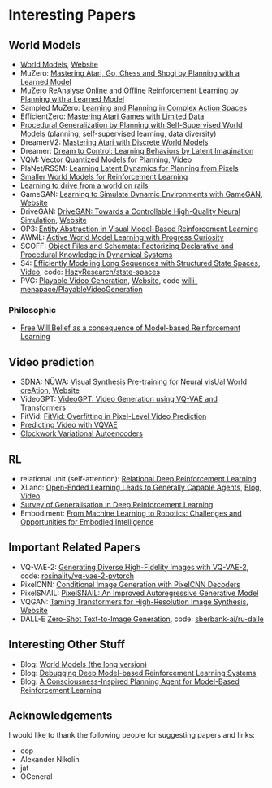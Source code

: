 # Interesting Papers

## World Models

- [World Models](https://arxiv.org/abs/1803.10122), [Website](https://worldmodels.github.io/)
- MuZero: [Mastering Atari, Go, Chess and Shogi by Planning with a Learned Model](https://arxiv.org/abs/1911.08265)
- MuZero ReAnalyse [Online and Offline Reinforcement Learning by Planning with a Learned Model](https://arxiv.org/abs/2104.06294)
- Sampled MuZero: [Learning and Planning in Complex Action Spaces](https://arxiv.org/abs/2104.06303)
- EfficientZero: [Mastering Atari Games with Limited Data](https://arxiv.org/abs/2111.00210)
- [Procedural Generalization by Planning with Self-Supervised World Models](https://arxiv.org/abs/2111.01587)  (planning, self-supervised learning, data diversity)
- DreamerV2: [Mastering Atari with Discrete World Models](https://arxiv.org/abs/2010.02193)
- Dreamer: [Dream to Control: Learning Behaviors by Latent Imagination](https://arxiv.org/abs/1912.01603)
- VQM: [Vector Quantized Models for Planning](https://arxiv.org/abs/2106.04615), [Video](https://sites.google.com/view/vqmodels/home)
- PlaNet/RSSM: [Learning Latent Dynamics for Planning from Pixels](https://arxiv.org/abs/1811.04551)
- [Smaller World Models for Reinforcement Learning](https://arxiv.org/abs/2010.05767)
- [Learning to drive from a world on rails](https://arxiv.org/abs/2105.00636)
- GameGAN: [Learning to Simulate Dynamic Environments with GameGAN](https://arxiv.org/abs/2005.12126), [Website](https://nv-tlabs.github.io/gameGAN/)
- DriveGAN: [DriveGAN: Towards a Controllable High-Quality Neural Simulation](https://arxiv.org/abs/2104.15060), [Website](https://nv-tlabs.github.io/DriveGAN/)
- OP3: [Entity Abstraction in Visual Model-Based Reinforcement Learning](https://arxiv.org/abs/1910.12827)
- AWML: [Active World Model Learning with Progress Curiosity](https://arxiv.org/abs/2007.07853)
- SCOFF: [Object Files and Schemata: Factorizing Declarative and Procedural Knowledge in Dynamical Systems](https://arxiv.org/abs/2006.16225)
- S4: [Efficiently Modeling Long Sequences with Structured State Spaces](https://arxiv.org/abs/2111.00396), [Video](https://www.youtube.com/watch?v=EvQ3ncuriCM), code: [HazyResearch/state-spaces](https://github.com/HazyResearch/state-spaces)
- PVG: [Playable Video Generation](https://arxiv.org/abs/2101.12195), [Website](https://willi-menapace.github.io/playable-video-generation-website/), code [willi-menapace/PlayableVideoGeneration](https://github.com/willi-menapace/PlayableVideoGeneration)


### Philosophic
- [Free Will Belief as a consequence of Model-based Reinforcement Learning](https://arxiv.org/abs/2111.08435)


## Video prediction

- 3DNA: [NÜWA: Visual Synthesis Pre-training for Neural visUal World creAtion](https://arxiv.org/abs/2111.12417), [Website](https://github.com/microsoft/NUWA)
- VideoGPT: [VideoGPT: Video Generation using VQ-VAE and Transformers](https://arxiv.org/abs/2104.10157)
- FitVid: [FitVid: Overfitting in Pixel-Level Video Prediction](https://arxiv.org/abs/2106.13195)
- [Predicting Video with VQVAE](https://arxiv.org/abs/2103.01950)
- [Clockwork Variational Autoencoders](https://arxiv.org/abs/2102.09532)


## RL

- relational unit (self-attention): [Relational Deep Reinforcement Learning](https://arxiv.org/abs/1806.01830)
- XLand: [Open-Ended Learning Leads to Generally Capable Agents](https://arxiv.org/abs/2107.12808), [Blog](https://deepmind.com/blog/article/generally-capable-agents-emerge-from-open-ended-play), [Video](https://youtu.be/lTmL7jwFfdw)
- [Survey of Generalisation in Deep Reinforcement Learning](https://arxiv.org/abs/2111.09794)
- Embodiment: [From Machine Learning to Robotics: Challenges and Opportunities for Embodied Intelligence](https://arxiv.org/abs/2110.15245)

## Important Related Papers

- VQ-VAE-2: [Generating Diverse High-Fidelity Images with VQ-VAE-2](https://arxiv.org/abs/1906.00446), code: [rosinality/vq-vae-2-pytorch](https://github.com/rosinality/vq-vae-2-pytorch)
- PixelCNN: [Conditional Image Generation with PixelCNN Decoders](https://arxiv.org/abs/1606.05328)
- PixelSNAIL: [PixelSNAIL: An Improved Autoregressive Generative Model](https://arxiv.org/abs/1712.09763)
- VQGAN: [Taming Transformers for High-Resolution Image Synthesis](https://arxiv.org/abs/2012.09841), [Website](https://compvis.github.io/taming-transformers/)
- DALL-E [Zero-Shot Text-to-Image Generation](https://arxiv.org/abs/2102.12092), code: [sberbank-ai/ru-dalle](https://github.com/sberbank-ai/ru-dalle/tree/master/rudalle)


## Interesting Other Stuff

- Blog: [World Models (the long version)](https://adgefficiency.com/world-models/)
- Blog: [Debugging Deep Model-based Reinforcement Learning Systems](https://www.natolambert.com/writing/debugging-mbrl)
- Blog: [A Consciousness-Inspired Planning Agent for Model-Based Reinforcement Learning](https://mila.quebec/en/article/a-consciousness-inspired-planning-agent-for-model-based-reinforcement-learning/)

## Acknowledgements

I would like to thank the following people for suggesting papers and links:
- eop
- Alexander Nikolin
- jat
- OGeneral
